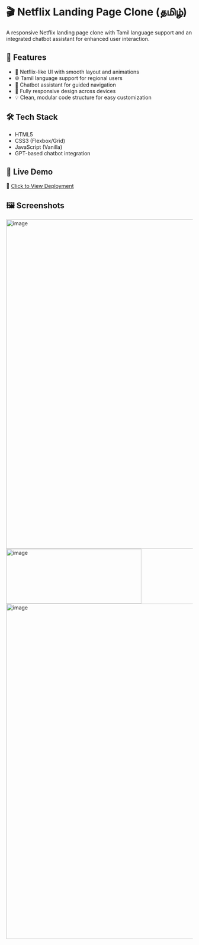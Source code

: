 # 🎬 Netflix Landing Page Clone (தமிழ்)

A responsive Netflix landing page clone with Tamil language support and an integrated chatbot assistant for enhanced user interaction.

## 🌟 Features

- 🎥 Netflix-like UI with smooth layout and animations
- 🌐 Tamil language support for regional users
- 🤖 Chatbot assistant for guided navigation
- 📱 Fully responsive design across devices
- 💡 Clean, modular code structure for easy customization

## 🛠️ Tech Stack

- HTML5
- CSS3 (Flexbox/Grid)
- JavaScript (Vanilla)
- GPT-based chatbot integration

## 🚀 Live Demo

🔗 [Click to View Deployment](https://mithrakaliraj.github.io/Netflix_Landing_Tamil/)

## 🖼️ Screenshots
<img width="1886" height="889" alt="image" src="https://github.com/user-attachments/assets/6c0c160f-fd23-418b-8ab8-7282648cdf21" />
<img width="365" height="148" alt="image" src="https://github.com/user-attachments/assets/bb67657b-0754-4545-a054-f57cbbc37497" />
<img width="1886" height="905" alt="image" src="https://github.com/user-attachments/assets/8905eea4-b153-41ca-bd32-6a27e45be263" />

